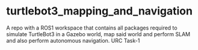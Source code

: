 # turtlebot3_mapping_and_navigation
A repo with a ROS1 workspace that contains all packages required to simulate TurtleBot3 in a Gazebo world, map said world and perform SLAM and also perform autonomous navigation. URC Task-1
